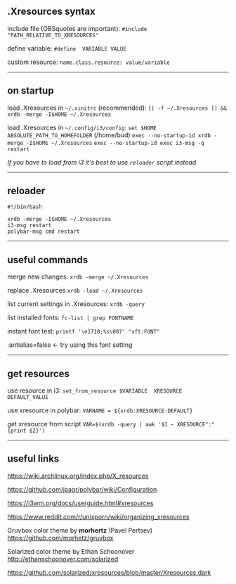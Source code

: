 
## .Xresources syntax

include file (OBSquotes are important):
`#include "PATH_RELATIVE_TO_XRESOURCES"`

define variable:
`#define  VARIABLE VALUE`

custom resource:
`name.class.resource: value/variable`

-------------------------------

## on startup

load .Xresources in `~/.xinitrc` (recommended):
`[[ -f ~/.Xresources ]] && xrdb -merge -I$HOME ~/.Xresources`

load .Xresources in `~/.config/i3/config`:
`set $HOME ABSOLUTE_PATH_TO_HOMEFOLDER` (/home/bud)
`exec --no-startup-id xrdb -merge -I$HOME ~/.Xresources`
`exec --no-startup-id exec i3-msg -q restart`  

*If you have to load from i3 it's best to use `reloader` script instead.*

-------------------------------

## reloader

``` shell
#!/bin/bash

xrdb -merge -I$HOME ~/.Xresources
i3-msg restart
polybar-msg cmd restart
```

------------------------------

## useful commands

merge new changes:
`xrdb -merge ~/.Xresources`

replace .Xresources
`xrdb -load ~/.Xresources`

list current settings in .Xresources:
`xrdb -query`

list installed fonts:
`fc-list | grep FONTNAME`

instant font test:
`printf '\e]710;%s\007' "xft:FONT"`


:antialias=false <- try using this font setting

-------------------------------

## get resources

use resource in i3:
`set_from_resource $VARIABLE  XRESOURCE  DEFAULT_VALUE`

use xresource in polybar:
`VARNAME = ${xrdb:XRESOURCE:DEFAULT}`

get xresource from script
`VAR=$(xrdb -query | awk '$1 ~ XRESOURCE":" {print $2}')`

-----------------------------------

## useful links

https://wiki.archlinux.org/index.php/X_resources

https://github.com/jaagr/polybar/wiki/Configuration

https://i3wm.org/docs/userguide.html#xresources

https://www.reddit.com/r/unixporn/wiki/organizing_xresources

Gruvbox color theme by **morhertz** (Pavel Pertsev)
https://github.com/morhetz/gruvbox

Solarized color theme by Ethan Schoonover
http://ethanschoonover.com/solarized

https://github.com/solarized/xresources/blob/master/Xresources.dark



